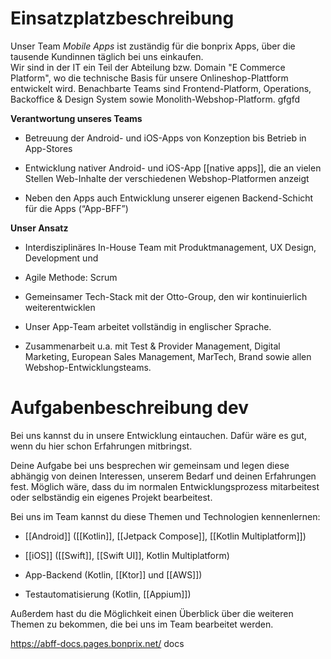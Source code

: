 # Einsatzplatzbeschreibung

Unser Team _Mobile Apps_ ist zuständig für die bonprix Apps, über die tausende Kundinnen täglich bei uns einkaufen.  
Wir sind in der IT ein Teil der Abteilung bzw. Domain "E Commerce Platform", wo die technische Basis für unsere Onlineshop-Plattform entwickelt wird. Benachbarte Teams sind Frontend-Platform, Operations, Backoffice & Design System sowie Monolith-Webshop-Platform.
gfgfd

**Verantwortung unseres Teams**

- Betreuung der Android- und iOS-Apps von Konzeption bis Betrieb in App-Stores
    
- Entwicklung nativer Android- und iOS-App [[native apps]], die an vielen Stellen Web-Inhalte der verschiedenen Webshop-Platformen anzeigt
    
- Neben den Apps auch Entwicklung unserer eigenen Backend-Schicht für die Apps (“App-BFF”)
    

**Unser Ansatz**

- Interdisziplinäres In-House Team mit Produktmanagement, UX Design, Development und
    
- Agile Methode: Scrum
    
- Gemeinsamer Tech-Stack mit der Otto-Group, den wir kontinuierlich weiterentwicklen
    
- Unser App-Team arbeitet vollständig in englischer Sprache.
    
- Zusammenarbeit u.a. mit Test & Provider Management, Digital Marketing, European Sales Management, MarTech, Brand sowie allen Webshop-Entwicklungsteams.
    

# Aufgabenbeschreibung dev

Bei uns kannst du in unsere Entwicklung eintauchen. Dafür wäre es gut, wenn du hier schon Erfahrungen mitbringst.

Deine Aufgabe bei uns besprechen wir gemeinsam und legen diese abhängig von deinen Interessen, unserem Bedarf und deinen Erfahrungen fest. Möglich wäre, dass du im normalen Entwicklungsprozess mitarbeitest oder selbständig ein eigenes Projekt bearbeitest.

Bei uns im Team kannst du diese Themen und Technologien kennenlernen:

- [[Android]] ([[Kotlin]], [[Jetpack Compose]], [[Kotlin Multiplatform]])
    
- [[iOS]] ([[Swift]], [[Swift UI]], Kotlin Multiplatform)
    
- App-Backend (Kotlin, [[Ktor]] und [[AWS]])
    
- Testautomatisierung (Kotlin, [[Appium]])
    

Außerdem hast du die Möglichkeit einen Überblick über die weiteren Themen zu bekommen, die bei uns im Team bearbeitet werden.

https://abff-docs.pages.bonprix.net/
docs